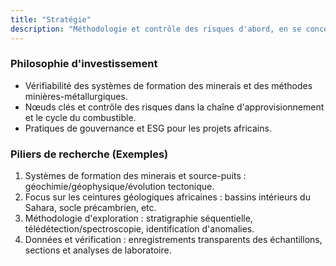 ```yaml
---
title: "Stratégie"
description: "Méthodologie et contrôle des risques d'abord, en se concentrant sur la géologie de formation des minerais, la chaîne d'approvisionnement et la valeur à long terme."
---
```


### Philosophie d'investissement
- Vérifiabilité des systèmes de formation des minerais et des méthodes minières-métallurgiques.
- Nœuds clés et contrôle des risques dans la chaîne d'approvisionnement et le cycle du combustible.
- Pratiques de gouvernance et ESG pour les projets africains.

### Piliers de recherche (Exemples)
1. Systèmes de formation des minerais et source-puits : géochimie/géophysique/évolution tectonique.
2. Focus sur les ceintures géologiques africaines : bassins intérieurs du Sahara, socle précambrien, etc.
3. Méthodologie d'exploration : stratigraphie séquentielle, télédétection/spectroscopie, identification d'anomalies.
4. Données et vérification : enregistrements transparents des échantillons, sections et analyses de laboratoire.